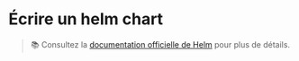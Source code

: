 # Écrire un helm chart




> 📚 Consultez la [documentation officielle de Helm](https://helm.sh/docs/chart_template_guide/) pour plus de détails.
